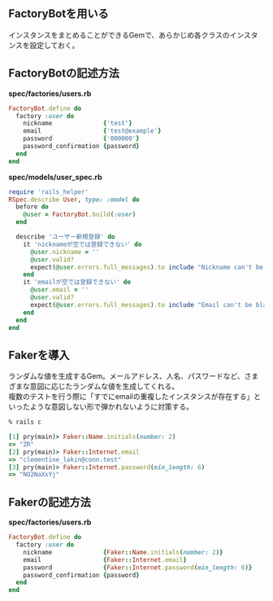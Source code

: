 ## FactoryBotを用いる
インスタンスをまとめることができるGemで、あらかじめ各クラスのインスタンスを設定しておく。

## FactoryBotの記述方法
**spec/factories/users.rb**
```ruby
FactoryBot.define do
  factory :user do
    nickname              {'test'}
    email                 {'test@example'}
    password              {'000000'}
    password_confirmation {password}
  end
end
```

**spec/models/user_spec.rb**
```ruby
require 'rails_helper'
RSpec.describe User, type: :model do
  before do
    @user = FactoryBot.build(:user)
  end

  describe 'ユーザー新規登録' do
    it 'nicknameが空では登録できない' do
      @user.nickname = ''
      @user.valid?
      expect(@user.errors.full_messages).to include "Nickname can't be blank"
    end
    it 'emailが空では登録できない' do
      @user.email = ''
      @user.valid?
      expect(@user.errors.full_messages).to include "Email can't be blank"
    end
  end
end
```

## Fakerを導入
ランダムな値を生成するGem。メールアドレス、人名、パスワードなど、さまざまな意図に応じたランダムな値を生成してくれる。  
複数のテストを行う際に「すでにemailの重複したインスタンスが存在する」といったような意図しない形で弾かれないように対策する。

```ruby
% rails c

[1] pry(main)> Faker::Name.initials(number: 2)
=> "ZR"
[2] pry(main)> Faker::Internet.email
=> "clementine_lakin@conn.test"
[3] pry(main)> Faker::Internet.password(min_length: 6)
=> "NO2NaXsYj"
```

## Fakerの記述方法
**spec/factories/users.rb**
```ruby
FactoryBot.define do
  factory :user do
    nickname              {Faker::Name.initials(number: 2)}
    email                 {Faker::Internet.email}
    password              {Faker::Internet.password(min_length: 6)}
    password_confirmation {password}
  end
end
```
